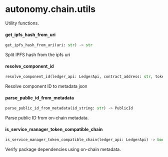 <a name="autonomy.chain.utils"></a>
# autonomy.chain.utils

Utility functions.

<a name="autonomy.chain.utils.get_ipfs_hash_from_uri"></a>
#### get`_`ipfs`_`hash`_`from`_`uri

```python
get_ipfs_hash_from_uri(uri: str) -> str
```

Split IPFS hash from the ipfs uri

<a name="autonomy.chain.utils.resolve_component_id"></a>
#### resolve`_`component`_`id

```python
resolve_component_id(ledger_api: LedgerApi, contract_address: str, token_id: int, is_agent: bool = False, is_service: bool = False) -> Dict
```

Resolve component ID to metadata json

<a name="autonomy.chain.utils.parse_public_id_from_metadata"></a>
#### parse`_`public`_`id`_`from`_`metadata

```python
parse_public_id_from_metadata(id_string: str) -> PublicId
```

Parse public ID from on-chain metadata.

<a name="autonomy.chain.utils.is_service_manager_token_compatible_chain"></a>
#### is`_`service`_`manager`_`token`_`compatible`_`chain

```python
is_service_manager_token_compatible_chain(ledger_api: LedgerApi) -> bool
```

Verify package dependencies using on-chain metadata.

